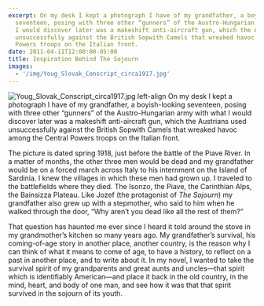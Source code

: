 ```yaml
---
excerpt: On my desk I kept a photograph I have of my grandfather, a boyish-looking
  seventeen, posing with three other “gunners” of the Austro-Hungarian army with what
  I would discover later was a makeshift anti-aircraft gun, which the Austrians used
  unsuccessfully against the British Sopwith Camels that wreaked havoc among the Central
  Powers troops on the Italian front.
date: 2011-04-11T12:00:00-05:00
title: Inspiration Behind The Sojourn
images:
  - '/img/Youg_Slovak_Conscript_circa1917.jpg'
---
```


![Youg_Slovak_Conscript_circa1917.jpg left-align](/img/Youg_Slovak_Conscript_circa1917.jpg) On my desk I kept a photograph I have of my grandfather, a boyish-looking seventeen, posing with three other “gunners” of the Austro-Hungarian army with what I would discover later was a makeshift anti-aircraft gun, which the Austrians used unsuccessfully against the British Sopwith Camels that wreaked havoc among the Central Powers troops on the Italian front.

The picture is dated spring 1918, just before the battle of the Piave River. In a matter of months, the other three men would be dead and my grandfather would be on a forced march across Italy to his internment on the Island of Sardinia. I knew the villages in which these men had grown up.  I traveled to the battlefields where they died. The Isonzo, the Piave, the Carinthian Alps, the Bainsizza Plateau. Like Jozef (the protagonist of _The Sojourn_) my grandfather also grew up with a stepmother, who said to him when he walked through the door, “Why aren’t you dead like all the rest of them?”

That question has haunted me ever since I heard it told around the stove in my grandmother’s kitchen so many years ago. My grandfather’s survival, his coming-of-age story in another place, another country, is the reason why I can think of what it means to come of age, to have a history, to reflect on a past in another place, and to write about it. In my novel, I wanted to take the survival spirit of my grandparents and great aunts and uncles—that spirit which is identifiably American—and place it back in the old country, in the mind, heart, and body of one man, and see how it was that that spirit survived in the sojourn of its youth.

